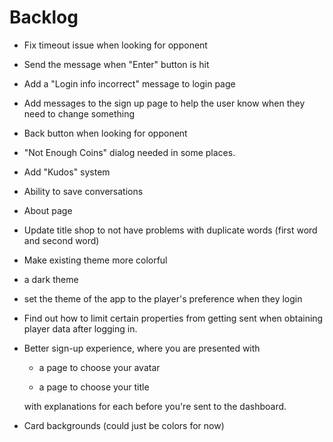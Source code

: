 # Backlog

* Fix timeout issue when looking for opponent

* Send the message when "Enter" button is hit

* Add a "Login info incorrect" message to login page

* Add messages to the sign up page to help the user know when they need to change something

* Back button when looking for opponent

* "Not Enough Coins" dialog needed in some places.

* Add "Kudos" system

* Ability to save conversations

* About page

* Update title shop to not have problems with duplicate words (first word and second word)

* Make existing theme more colorful

* a dark theme

* set the theme of the app to the player's preference when they login

* Find out how to limit certain properties from getting sent when obtaining player data after logging in.

* Better sign-up experience, where you are presented with
  
  * a page to choose your avatar
  
  * a page to choose your title
  
  with explanations for each before you're sent to the dashboard.

* Card backgrounds (could just be colors for now)
